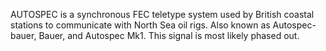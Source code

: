 AUTOSPEC is a synchronous FEC teletype system used by British coastal stations to communicate with North Sea oil rigs. Also known as Autospec-bauer, Bauer, and Autospec Mk1. This signal is most likely phased out.